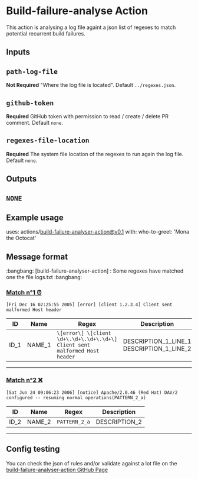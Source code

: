 # Build-failure-analyse Action

This action is analysing a log file againt a json list of regexes to match potential recurrent build failures.

## Inputs

## `path-log-file`

**Not Required**  "Where the log file is located". Default `../regexes.json`.

## `github-token`

**Required** GitHub token with permission to read / create / delete PR comment. Default `none`.

## `regexes-file-location`

**Required** The system file location of the regexes to run again the log file. Default `none`.

## Outputs

## `NONE`

## Example usage

uses: actions/build-failure-analyser-action@v0.1
with:
  who-to-greet: 'Mona the Octocat'


## Message format

<!-- id_build_failure_analyser_action_4 -->:bangbang: [build-failure-analyser-action] : Some regexes have matched one the file logs.txt :bangbang: 

### <ins>Match n°1<ins> ⏰
```
[Fri Dec 16 02:25:55 2005] [error] [client 1.2.3.4] Client sent malformed Host header
```
| ID | Name | Regex | Description |
| --- | --- | --- | --- |
| ID_1 | NAME_1 | `\[error\] \[client \d+\.\d+\.\d+\.\d+\] Client sent malformed Host header` | DESCRIPTION_1_LINE_1</br>DESCRIPTION_1_LINE_2 |
---
### <ins>Match n°2<ins> ❌
```
[Sat Jun 24 09:06:23 2006] [notice] Apache/2.0.46 (Red Hat) DAV/2 configured -- resuming normal operations(PATTERN_2_a)
```
| ID | Name | Regex | Description |
| --- | --- | --- | --- |
| ID_2 | NAME_2 | `PATTERN_2_a` | DESCRIPTION_2 |
---

## Config testing
You can check the json of rules and/or validate against a lot file on the [build-failure-analyser-action GitHub Page](https://superbasil3.github.io/build-failure-analyser-action/)

